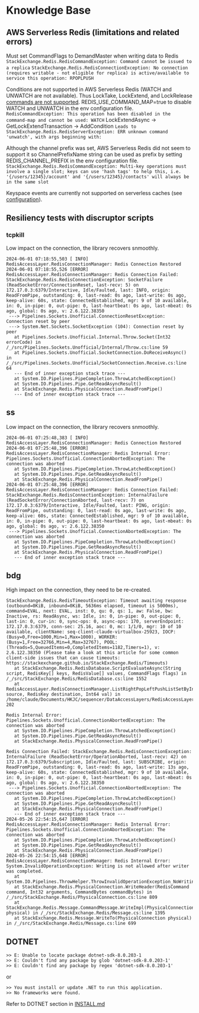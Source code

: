 
# Knowledge Base

## AWS Serverless Redis (limitations and related errors)

Must set CommandFlags to DemandMaster when writing data to Redis
`
StackExchange.Redis.RedisCommandException: Command cannot be issued to a replica
`
`
StackExchange.Redis.RedisConnectionException: No connection (requires writable - not eligible for replica) is active/available to service this operation: RPOPLPUSH
`

Conditions are not supported in AWS Serverless Redis (WATCH and UNWATCH are not available). Thus LockTake, LockExtend, and LockRelease [commands are not supported](https://docs.aws.amazon.com/AmazonElastiCache/latest/red-ug/SupportedCommands.html). REDIS_USE_COMMAND_MAP=true to disable WATCH and UNWATCH in the env configuration file.
`
RedisCommandException: This operation has been disabled in the command-map and cannot be used: WATCH
`
LockExtendAsync -> GetLockExtendTransaction -> AddCondition
`
Leads to StackExchange.Redis.RedisServerException: ERR unknown command 'unwatch', with args beginning with:
`

Although the channel prefix was set, AWS Serverless Redis did not seem to support it so ChannelPrefixName string can be used as prefix by setting REDIS_CHANNEL_PREFIX in the env configuration file.      
`
StackExchange.Redis.RedisCommandException: Multi-key operations must involve a single slot; keys can use 'hash tags' to help this,
    i.e. '{/users/12345}/account' and '{/users/12345}/contacts' will always be in the same slot
`

Keyspace events are currently not supported on serverless caches (see [configuration](https://docs.aws.amazon.com/AmazonElastiCache/latest/red-ug/RedisConfiguration.html)).


## Resiliency tests with discruptor scripts

### tcpkill

Low impact on the connection, the library recovers snmoothly.

```
2024-06-01 07:18:55,503 [ INFO] RedisAccessLayer.RedisConnectionManager: Redis Connection Restored
2024-06-01 07:18:55,526 [ERROR] RedisAccessLayer.RedisConnectionManager: Redis Connection Failed: StackExchange.Redis.RedisConnectionException: SocketFailure (ReadSocketError/ConnectionReset, last-recv: 5) on 172.17.0.3:6379/Interactive, Idle/Faulted, last: INFO, origin: ReadFromPipe, outstanding: 0, last-read: 0s ago, last-write: 0s ago, keep-alive: 60s, state: ConnectedEstablished, mgr: 9 of 10 available, in: 0, in-pipe: 0, out-pipe: 0, last-heartbeat: 0s ago, last-mbeat: 0s ago, global: 0s ago, v: 2.6.122.38350
 ---> Pipelines.Sockets.Unofficial.ConnectionResetException: Connection reset by peer
 ---> System.Net.Sockets.SocketException (104): Connection reset by peer
   at Pipelines.Sockets.Unofficial.Internal.Throw.Socket(Int32 errorCode) in /_/src/Pipelines.Sockets.Unofficial/Internal/Throw.cs:line 59
   at Pipelines.Sockets.Unofficial.SocketConnection.DoReceiveAsync() in /_/src/Pipelines.Sockets.Unofficial/SocketConnection.Receive.cs:line 64
   --- End of inner exception stack trace ---
   at System.IO.Pipelines.PipeCompletion.ThrowLatchedException()
   at System.IO.Pipelines.Pipe.GetReadAsyncResult()
   at StackExchange.Redis.PhysicalConnection.ReadFromPipe()
   --- End of inner exception stack trace ---
```

## ss

Low impact on the connection, the library recovers snmoothly.

```
2024-06-01 07:25:48,383 [ INFO] RedisAccessLayer.RedisConnectionManager: Redis Connection Restored
2024-06-01 07:25:48,396 [ERROR] RedisAccessLayer.RedisConnectionManager: Redis Internal Error: Pipelines.Sockets.Unofficial.ConnectionAbortedException: The connection was aborted
   at System.IO.Pipelines.PipeCompletion.ThrowLatchedException()
   at System.IO.Pipelines.Pipe.GetReadAsyncResult()
   at StackExchange.Redis.PhysicalConnection.ReadFromPipe()
2024-06-01 07:25:48,396 [ERROR] RedisAccessLayer.RedisConnectionManager: Redis Connection Failed: StackExchange.Redis.RedisConnectionException: InternalFailure (ReadSocketError/ConnectionAborted, last-recv: 7) on 172.17.0.3:6379/Interactive, Idle/Faulted, last: PING, origin: ReadFromPipe, outstanding: 0, last-read: 0s ago, last-write: 0s ago, keep-alive: 60s, state: ConnectedEstablished, mgr: 9 of 10 available, in: 0, in-pipe: 0, out-pipe: 0, last-heartbeat: 0s ago, last-mbeat: 0s ago, global: 0s ago, v: 2.6.122.38350
 ---> Pipelines.Sockets.Unofficial.ConnectionAbortedException: The connection was aborted
   at System.IO.Pipelines.PipeCompletion.ThrowLatchedException()
   at System.IO.Pipelines.Pipe.GetReadAsyncResult()
   at StackExchange.Redis.PhysicalConnection.ReadFromPipe()
   --- End of inner exception stack trace ---
```

## bdg

High impact on the connection, they need to be re-created.

```
StackExchange.Redis.RedisTimeoutException: Timeout awaiting response (outbound=0KiB, inbound=0KiB, 5636ms elapsed, timeout is 5000ms), command=EVAL, next: EVAL, inst: 0, qu: 0, qs: 1, aw: False, bw: Inactive, rs: ReadAsync, ws: Idle, in: 0, in-pipe: 0, out-pipe: 0, last-in: 0, cur-in: 0, sync-ops: 0, async-ops: 170, serverEndpoint: 172.17.0.3:6379, conn-sec: 25.16, aoc: 0, mc: 1/1/0, mgr: 10 of 10 available, clientName: seq-client-claude-virtualbox-25923, IOCP: (Busy=0,Free=1000,Min=1,Max=1000), WORKER: (Busy=1,Free=32766,Min=4,Max=32767), POOL: (Threads=5,QueuedItems=0,CompletedItems=1182,Timers=1), v: 2.6.122.38350 (Please take a look at this article for some common client-side issues that can cause timeouts: https://stackexchange.github.io/StackExchange.Redis/Timeouts)
   at StackExchange.Redis.RedisDatabase.ScriptEvaluateAsync(String script, RedisKey[] keys, RedisValue[] values, CommandFlags flags) in /_/src/StackExchange.Redis/RedisDatabase.cs:line 1552
   at RedisAccessLayer.RedisConnectionManager.ListRightPopLeftPushListSetByIndexInTransactionAsync(RedisKey source, RedisKey destination, Int64 val) in /home/claude/Documents/HKJC/sequencer/DataAccessLayers/RedisAccessLayer/Connection/RedisConnectionManager.cs:line 202

Redis Internal Error: Pipelines.Sockets.Unofficial.ConnectionAbortedException: The connection was aborted
   at System.IO.Pipelines.PipeCompletion.ThrowLatchedException()
   at System.IO.Pipelines.Pipe.GetReadAsyncResult()
   at StackExchange.Redis.PhysicalConnection.ReadFromPipe()

Redis Connection Failed: StackExchange.Redis.RedisConnectionException: InternalFailure (ReadSocketError/OperationAborted, last-recv: 42) on 172.17.0.3:6379/Subscription, Idle/Faulted, last: SUBSCRIBE, origin: ReadFromPipe, outstanding: 0, last-read: 0s ago, last-write: 13s ago, keep-alive: 60s, state: ConnectedEstablished, mgr: 9 of 10 available, in: 0, in-pipe: 0, out-pipe: 0, last-heartbeat: 0s ago, last-mbeat: 0s ago, global: 0s ago, v: 2.6.122.38350
 ---> Pipelines.Sockets.Unofficial.ConnectionAbortedException: The connection was aborted
   at System.IO.Pipelines.PipeCompletion.ThrowLatchedException()
   at System.IO.Pipelines.Pipe.GetReadAsyncResult()
   at StackExchange.Redis.PhysicalConnection.ReadFromPipe()
   --- End of inner exception stack trace ---
2024-05-26 22:54:15,647 [ERROR] RedisAccessLayer.RedisConnectionManager: Redis Internal Error: Pipelines.Sockets.Unofficial.ConnectionAbortedException: The connection was aborted
   at System.IO.Pipelines.PipeCompletion.ThrowLatchedException()
   at System.IO.Pipelines.Pipe.GetReadAsyncResult()
   at StackExchange.Redis.PhysicalConnection.ReadFromPipe()
2024-05-26 22:54:15,648 [ERROR] RedisAccessLayer.RedisConnectionManager: Redis Internal Error: System.InvalidOperationException: Writing is not allowed after writer was completed.
   at System.IO.Pipelines.ThrowHelper.ThrowInvalidOperationException_NoWritingAllowed()
   at StackExchange.Redis.PhysicalConnection.WriteHeader(RedisCommand command, Int32 arguments, CommandBytes commandBytes) in /_/src/StackExchange.Redis/PhysicalConnection.cs:line 809
   at StackExchange.Redis.Message.CommandMessage.WriteImpl(PhysicalConnection physical) in /_/src/StackExchange.Redis/Message.cs:line 1395
   at StackExchange.Redis.Message.WriteTo(PhysicalConnection physical) in /_/src/StackExchange.Redis/Message.cs:line 699
```


## DOTNET

```
>> E: Unable to locate package dotnet-sdk-8.0.203-1
>> E: Couldn't find any package by glob 'dotnet-sdk-8.0.203-1'
>> E: Couldn't find any package by regex 'dotnet-sdk-8.0.203-1'
```
or
```
>> You must install or update .NET to run this application.
>> No frameworks were found.
```
Refer to DOTNET section in [INSTALL.md](INSTALL.md)
